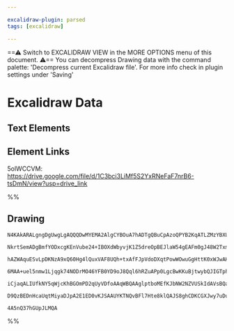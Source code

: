 ```yaml
---

excalidraw-plugin: parsed
tags: [excalidraw]

---
```

==⚠  Switch to EXCALIDRAW VIEW in the MORE OPTIONS menu of this document. ⚠== You can decompress Drawing data with the command palette: 'Decompress current Excalidraw file'. For more info check in plugin settings under 'Saving'



# Excalidraw Data

## Text Elements
## Element Links
5olWCCVM: https://drive.google.com/file/d/1C3bci3LiMf5S2YxRNeFaF7nrB6-tsDmN/view?usp=drive_link

%%
## Drawing
```compressed-json
N4KAkARALgngDgUwgLgAQQQDwMYEMA2AlgCYBOuA7hADTgQBuCpAzoQPYB2KqATLZMzYBXUtiRoIACyhQ4zZAHoFAc0JRJQgEYA6bGwC2CgF7N6hbEcK4OCtptbErHALRY8RMpWdx8Q1TdIEfARcZgRmBShcZQUebQBGAAYEmjoghH0EDihmbgBtcDBQMBKIEm4IAFY2fAB1AGF6gDUAWVSSyFhECozNBGJiXE1g9tLMbmcAdkTJ7R5K/lKYCcmA

NkrtSemADgBmfYODxcgKEnVube24+IBOXdWbyvjK1Z5dreOpBEJlaW54gEAFm0gJ48W2TxmM0BN0+1mUIzQiU+zCgpDYAGsEPUamxSBUAMTxBDE4mjSCaXDYDHKdFCDjEHH4PEVNHWZhwXCBbLkiAAM0I+HwAGVYIj0IIPLzUeisbUzpJuHxCgI0ZiEKKYOKIJLyp86b8OOFcmh4p82JzsGplqbEsiVRBacI4ABJYgm1B5AC6nz55Eybu4HCEQs+

hAZWAquESvLpDKNzA9xQ60Hg4lQuxVAF8UQh+txAfFJpVdoDXqtPowWOwuGgHttK0xWJwAHKcMT/G63da7Itmh2EZgAEXSUHzaD5BDCn00wgZAFFgplsh7vZ8hHBBmPiP9JoDe9M94CtoDPkQOBiKtJZPIlGRCIxtMo2GwEQhdAYFALggpiAp4vUuyaFauwADKEC0fKVMKPAAJqYAASi2CAAGK4ChkwcKQABCqzODkQ76C2ChmAgFAAPxCByAC89

6MAA+uel5nmw1Ljqgk74NODrMO46YFB0YD9oJ8Qql6hRZuAPp0LgcBwKKuBjtwybQJIGTphARC/FAowMIQZHYVSNJxoyuL4hIBJ8lZ1m6dgIjclALpjvooqytiZmEqSJJIIsEB2aQDlORkhnUk69Kmcy5noGyHAclyWQ6b5/mBc5KGCiKYoabqO5JfZCVBS5apygqSq5QF+XOa56qatq2W2Xl2QFQhwiGsa/xlSlGQAPKWta/x2h1FUZChnBQGh+

iCjaqALIUfkNY5qWjcKhBGOmPD2qUyVDfoAAqWBQAAglptboMEfKJbNW2NZVUSkIdAVsBQam4DuaDBqGl3zQV84MgdD1PSEr3oFy6JUIN10ZH9oM7WmFQmbpvHokKAAa3B7hslxrIkPB3PMuyJDNpSIzU+CwdwNzrXMSRJL2YI8NsqynrNRgvvoykOvQBBCOmyTbOC8SAtsEngwtGTNeFCYehA8O+bSJDLatSobZAcvEKKCBwNwhMq6QJAtGwxAI

D9QzBEDnHcaUqtMiyaDJpA2E1ED0vKJSAAUYKTNQvBFl7Hte8klQAJS8ghCDKCGXJwy7uDu/jvtx7wCcB8HwufeV2RVViPVQDWHrvfgvl+rgmShxGuscMo7MplkJvsWi3OfNgRCa2g9cIJ8HDF+mbfmkIUDnt3pDc6npR2AAVgg2A5MKndwPrhvG8M7Hm+3s1UjnjA7S++BV6UXRZekU81rydmogYMPdG9IYFw6zJsWbU6rym+ChIdR+b9vQbXxJ

4A5nQ37hGUpJLMQA
```
%%